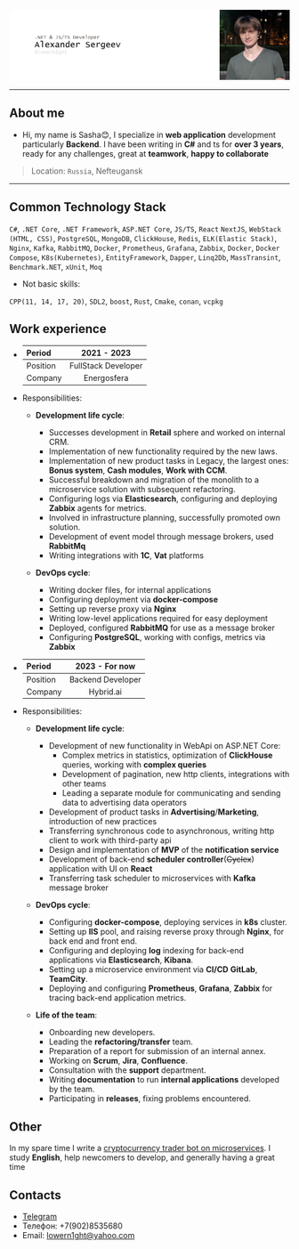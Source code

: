 ![header](.resources/_head.png)

---

## About me

 - Hi, my name is Sasha😊, I specialize in **web application** development particularly **Backend**.
I have been writing in **C#** and ts for **over 3 years**,
ready for any challenges, great at **teamwork**, **happy to collaborate**

> Location: `Russia`, Nefteugansk

---

## Common Technology Stack

`C#`, `.NET Core`, `.NET Framework`, `ASP.NET Core`, `JS/TS`, `React` `NextJS`, `WebStack (HTML, CSS)`,
`PostgreSQL`, `MongoDB`, `ClickHouse`, `Redis`, `ELK(Elastic Stack)`, `Nginx`, `Kafka`, `RabbitMQ`,  `Docker`, `Prometheus`, `Grafana`, 
`Zabbix`, `Docker`, `Docker Compose`, `K8s(Kubernetes)`, `EntityFramework`, `Dapper`, `Linq2Db`, `MassTransint`, `Benchmark.NET`, 
`xUnit`, `Moq`

- Not basic skills:

`CPP(11, 14, 17, 20)`, `SDL2`, `boost`, `Rust`, `Cmake`, `conan`, `vcpkg`

## Work experience

*  | Period   |     2021 - 2023     |
   |----------|:-------------------:|
   | Position | FullStack Developer |
   | Company  |     Energosfera     |

- Responsibilities:

  - **Development life cycle**: 
    * Successes development in **Retail** sphere and worked on internal CRM.
    * Implementation of new functionality required by the new laws.
    * Implementation of new product tasks in Legacy, the largest ones: **Bonus system**, **Cash modules**, **Work with CCM**.
    * Successful breakdown and migration of the monolith to a microservice solution with subsequent refactoring.
    * Configuring logs via **Elasticsearch**, configuring and deploying **Zabbix** agents for metrics.
    * Involved in infrastructure planning, successfully promoted own solution.
    * Development of event model through message brokers, used **RabbitMq**
    * Writing integrations with **1C**, **Vat** platforms
     
  - **DevOps cycle**:
    * Writing docker files, for internal applications
    * Configuring deployment via **docker-compose**
    * Setting up reverse proxy via **Nginx**
    * Writing low-level applications required for easy deployment
    * Deployed, configured **RabbitMQ** for use as a message broker
    * Configuring **PostgreSQL**, working with configs, metrics via **Zabbix**

*  | Period   |  2023 - For now   |
   |----------|:-----------------:|
   | Position | Backend Developer |
   | Company  |     Hybrid.ai     |

- Responsibilities:
    - **Development life cycle**:
      * Development of new functionality in WebApi on ASP.NET Core:
        - Complex metrics in statistics, optimization of **ClickHouse** queries, working with **complex queries**
        - Development of pagination, new http clients, integrations with other teams
        - Leading a separate module for communicating and sending data to advertising data operators
      * Development of product tasks in **Advertising**/**Marketing**, introduction of new practices
      * Transferring synchronous code to asynchronous, writing http client to work with third-party api
      * Design and implementation of **MVP** of the **notification service**
      * Development of back-end **scheduler controller**(~~Cyclex~~) application with UI on **React**
      * Transferring task scheduler to microservices with **Kafka** message broker

    - **DevOps cycle**:
      * Configuring **docker-compose**, deploying services in **k8s** cluster.
      * Setting up **IIS** pool, and raising reverse proxy through **Nginx**, for back end and front end.
      * Configuring and deploying **log** indexing for back-end applications via **Elasticsearch**, **Kibana**.
      * Setting up a microservice environment via **CI/CD** **GitLab**, **TeamCity**.
      * Deploying and configuring **Prometheus**, **Grafana**, **Zabbix** for tracing back-end application metrics.

    - **Life of the team**:
      * Onboarding new developers.
      * Leading the **refactoring/transfer** team.
      * Preparation of a report for submission of an internal annex.
      * Working on **Scrum**, **Jira**, **Confluence**.
      * Consultation with the **support** department.
      * Writing **documentation** to run **internal applications** developed by the team.
      * Participating in **releases**, fixing problems encountered.

## Other

In my spare time I write a [cryptocurrency trader bot on microservices](https://github.com/lowern1ght/OpenTrader). 
I study **English**, help newcomers to develop, and generally having a great time

## Contacts

* [Telegram](https://t.me/lowern1ght) 
* Телефон: +7(902)8535680
* Email: [lowern1ght@yahoo.com](mailto:lowern1ght@yahoo.com)